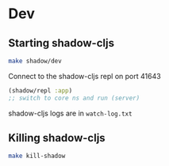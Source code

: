 # Dev

## Starting shadow-cljs

```bash
make shadow/dev
```

Connect to the shadow-cljs repl on port 41643

```clojure
(shadow/repl :app)
;; switch to core ns and run (server)
```

shadow-cljs logs are in `watch-log.txt`

## Killing shadow-cljs

```bash
make kill-shadow
```


